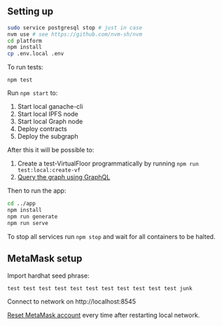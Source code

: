 ## Setting up

```sh
sudo service postgresql stop # just in case
nvm use # see https://github.com/nvm-sh/nvm
cd platform
npm install
cp .env.local .env
```

To run tests:
```
npm test
```

Run `npm start` to:
1. Start local ganache-cli
2. Start local IPFS node
3. Start local Graph node
4. Deploy contracts
5. Deploy the subgraph

After this it will be possible to:
1. Create a test-VirtualFloor programmatically by running `npm run test:local:create-vf`
2. [Query the graph using GraphQL](http://127.0.0.1:8000/subgraphs/name/doubledice-com/doubledice-platform/graphql)

Then to run the app:

```sh
cd ../app
npm install
npm run generate
npm run serve
```

To stop all services run `npm stop` and wait for all containers to be halted.

## MetaMask setup

Import hardhat seed phrase:

```
test test test test test test test test test test test junk
```

Connect to network on http://localhost:8545

[Reset MetaMask account](chrome-extension://nkbihfbeogaeaoehlefnkodbefgpgknn/home.html#settings/advanced) every time after restarting local network.
